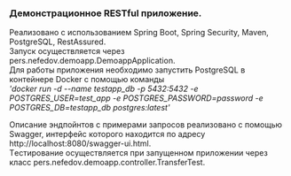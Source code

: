<h3>Демонстрационное RESTful приложение.</h3>

Реализовано с использованием Spring Boot, Spring Security, Maven, PostgreSQL, RestAssured. <br> Запуск осуществляется через pers.nefedov.demoapp.DemoappApplication. <br>
Для работы приложения необходимо запустить PostgreSQL в контейнере Docker с помощью команды  <br> <i>'docker run -d --name testapp_db -p 5432:5432 -e POSTGRES_USER=test_app -e  POSTGRES_PASSWORD=password -e POSTGRES_DB=testapp_db postgres:latest'</i> <br>

Описание эндпойнтов с примерами запросов реализовано с помощью Swagger, интерфейс которого находится по адресу http://localhost:8080/swagger-ui.html. <br>
Tестирование осуществляется при запущенном приложении через класс pers.nefedov.demoapp.controller.TransferTest. 
